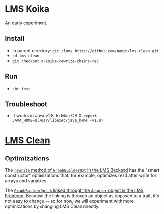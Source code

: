 # LMS Koika

An early experiment.

## Install
- in parent directory: `git clone https://github.com/namin/lms-clean.git`
- `cd lms-clean`
- `git checkout x-koika-rewrite-chains-rec`

## Run
- `sbt test`

## Troubleshoot
- It works in Java v1.8. In Mac OS X: `export JAVA_HOME=$(/usr/libexec/java_home -v1.8)`

# [LMS Clean](https://github.com/TiarkRompf/lms-clean)

## Optimizations

The [`rewrite` method of `GraphBuilderOpt` in the LMS Backend](https://github.com/TiarkRompf/lms-clean/blob/master/src/main/scala/lms/core/backend.scala#L524) has the "smart constructor" optimizations that, for example, optimizes read after write for arrays and variables.

The [`GraphBuilderOpt` is linked through the `Adapter` object in the LMS Frontend](https://github.com/TiarkRompf/lms-clean/blob/master/src/main/scala/lms/core/stub.scala#L22). Because the linking is through an object as opposed to a trait, it's not easy to change -- so for now, we will experiment with more optimizations by changing LMS Clean directly.
